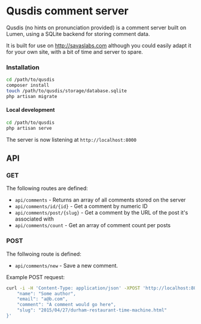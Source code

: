 # Qusdis comment server

Qusdis (no hints on pronunciation provided) is a comment server built on Lumen, using a SQLite backend for storing comment data.

It is built for use on http://savaslabs.com although you could easily adapt it for your own site, with a bit of time and server to spare.

### Installation

``` bash
cd /path/to/qusdis
composer install
touch /path/to/qusdis/storage/database.sqlite
php artisan migrate
```

#### Local development

``` bash
cd /path/to/qusdis
php artisan serve
```

The server is now listening at `http://localhost:8000`

## API

### GET

The following routes are defined:

- `api/comments` - Returns an array of all comments stored on the server
- `api/comments/id/{id}` - Get a comment by numeric ID
- `api/comments/post/{slug}` - Get a comment by the URL of the post it's associated with
- `api/comments/count` - Get an array of comment count per posts

### POST

The follwoing route is defined:

- `api/comments/new` - Save a new comment.

Example POST request:

``` bash
curl -i -H 'Content-Type: application/json' -XPOST 'http://localhost:8000/api/comments/new' -d '{
    "name": "Some author",
    "email": "a@b.com",
    "comment": "A comment would go here",
    "slug": "2015/04/27/durham-restaurant-time-machine.html"
}' 
```
